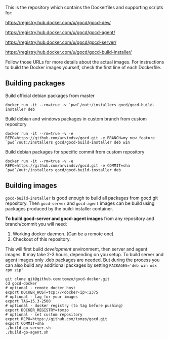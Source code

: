 This is the repository which contains the Dockerfiles and supporting scripts for:

https://registry.hub.docker.com/u/gocd/gocd-dev/

https://registry.hub.docker.com/u/gocd/gocd-agent/

https://registry.hub.docker.com/u/gocd/gocd-server/

https://registry.hub.docker.com/u/gocd/gocd-build-installer/

Follow those URLs for more details about the actual images. For instructions to build the Docker images yourself, check
the first line of each Dockerfile.

## Building packages

Build official debian packages from master
```
docker run -it --rm=true -v `pwd`/out:/installers gocd/gocd-build-installer deb
```

Build debian and windows packages in custom branch from custom repository
```
docker run -it --rm=true -v -e REPO=https://github.com/arvindsv/gocd.git -e BRANCH=my_new_feature `pwd`/out:/installers gocd/gocd-build-installer deb win
```

Build debian packages for specific commit from custom repository
```
docker run -it --rm=true -v -e REPO=https://github.com/arvindsv/gocd.git -e COMMIT=sha `pwd`/out:/installers gocd/gocd-build-installer deb
```

## Building images

`gocd-build-installer` is good enough to build all packages from gocd git repository.
Then `gocd-server` and `gocd-agent` images can be build using packages produced
by the build-installer container.

**To build gocd-server and gocd-agent images** from any repository and branch/commit
you will need:
1. Working docker daemon. (Can be a remote one)
2. Checkout of this repository.

This will first build *development* environment, then server and agent images.
It may take 2-3 hours, depending on you setup.
To build server and agent images only .deb packages are needed. But during the
process you can also build any additional packages by setting `PACKAGES='deb win osx rpm zip'`

```
git clone git@github.com:tomzo/gocd-docker.git
cd gocd-docker
# optional - remote docker host
export DOCKER_HOST=tcp://<docker-ip>:2375
# optional - tag for your images
export TAG=15.3-2500
# optional - docker registry (to tag before pushing)
export DOCKER_REGISTRY=tomzo
# optional - set custom repository
export REPO=https://github.com/tomzo/gocd.git
export COMMIT=sha
./build-go-server.sh
./build-go-agent.sh
```
